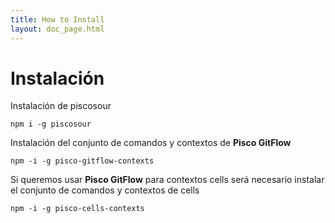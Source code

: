 ```yaml
---
title: How to Install
layout: doc_page.html
---
```


# Instalación

Instalación de piscosour

    npm i -g piscosour

Instalación del conjunto de comandos y contextos de **Pisco GitFlow**

    npm -i -g pisco-gitflow-contexts

Si queremos usar **Pisco GitFlow**  para contextos cells será necesario instalar el conjunto de comandos y contextos de cells

    npm -i -g pisco-cells-contexts